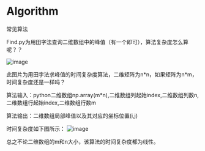 # Algorithm

常见算法


Find.py为用田字法查询二维数组中的峰值（有一个即可），算法复杂度怎么算呢？？

![image](https://github.com/qpointwang/Algorithm/blob/master/Local-peak/FindTimeComplexity.png)


此图片为用田字法求峰值的时间复杂度算法，二维矩阵为n\*n，如果矩阵为n\*m，时间复杂度还是一样吗？


算法输入：python二维数组np.array(m\*n),二维数组列起始index,二维数组列数n,二维数组行起始index,二维数组行数m

算法输出：二维数组局部峰值以及其对应的坐标位置(i,j)

时间复杂度如下图所示：
![image](https://github.com/qpointwang/Algorithm/blob/master/Local-peak/FindTimeComplexityMN.png)

总之不论二维数组的m和n大小，该算法的时间复杂度都为线性。
